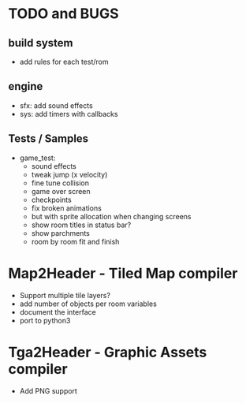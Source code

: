 # TODO and BUGS

## build system
- add rules for each test/rom

## engine
- sfx: add sound effects
- sys: add timers with callbacks

## Tests / Samples
- game_test:
  - sound effects
  - tweak jump (x velocity)
  - fine tune collision
  - game over screen
  - checkpoints
  - fix broken animations
  - but with sprite allocation when changing screens
  - show room titles in status bar?
  - show parchments
  - room by room fit and finish


# Map2Header - Tiled Map compiler
- Support multiple tile layers?
- add number of objects per room variables
- document the interface
- port to python3

# Tga2Header - Graphic Assets compiler
- Add PNG support
